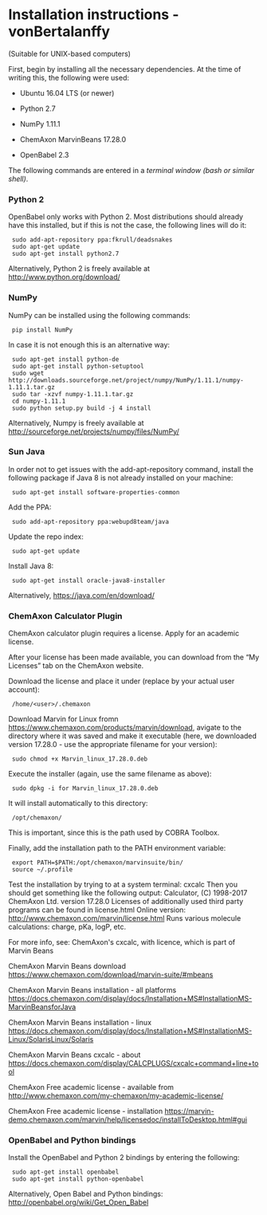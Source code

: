 # Installation instructions - vonBertalanffy
(Suitable for UNIX-based computers)

First, begin by installing all the necessary dependencies. At the time of writing this, the following were used:

 * Ubuntu 16.04 LTS (or newer)

 * Python 2.7

 * NumPy 1.11.1

 * ChemAxon MarvinBeans 17.28.0

 * OpenBabel 2.3

The following commands are entered in a *terminal window (bash or similar  shell)*.

### Python 2
OpenBabel only works with Python 2. Most distributions should already have
this installed, but if this is not the case, the following lines will do it:
```
 sudo add-apt-repository ppa:fkrull/deadsnakes
 sudo apt-get update
 sudo apt-get install python2.7
```
Alternatively, Python 2 is freely available at http://www.python.org/download/

### NumPy
NumPy can be installed using the following commands:
```
 pip install NumPy
```
In case it is not enough this is an alternative way:
```
 sudo apt-get install python-de
 sudo apt-get install python-setuptool
 sudo wget http://downloads.sourceforge.net/project/numpy/NumPy/1.11.1/numpy-1.11.1.tar.gz  
 sudo tar -xzvf numpy-1.11.1.tar.gz
 cd numpy-1.11.1  
 sudo python setup.py build -j 4 install
```
Alternatively, Numpy is freely available at
http://sourceforge.net/projects/numpy/files/NumPy/

### Sun Java
In order not to get issues with the add-apt-repository command, install the following package if Java 8 is not already installed on your machine:
```
 sudo apt-get install software-properties-common
```
Add the PPA:
```
 sudo add-apt-repository ppa:webupd8team/java
```
 Update the repo index:
```
 sudo apt-get update
```
 Install Java 8:
```
 sudo apt-get install oracle-java8-installer
```
Alternatively, https://java.com/en/download/

### ChemAxon Calculator Plugin
ChemAxon calculator plugin requires a license. Apply for an academic license.

After your license has been made available, you can download from the “My
Licenses” tab on the ChemAxon website.

Download the license and place it under (replace <user> by your actual user account):
```
 /home/<user>/.chemaxon
```
Download Marvin for Linux fromn https://www.chemaxon.com/products/marvin/download, avigate to the directory where it was
saved and make it executable (here, we downloaded version 17.28.0 - use the
appropriate filename for your version):  
```
 sudo chmod +x Marvin_linux_17.28.0.deb
```
Execute the installer (again, use the same filename as above):
```
 sudo dpkg -i for Marvin_linux_17.28.0.deb
```
It will install automatically to this directory:  
```
 /opt/chemaxon/
```
This is important, since this is the path used by COBRA Toolbox.

Finally, add the installation path to the PATH environment variable:
```
 export PATH=$PATH:/opt/chemaxon/marvinsuite/bin/
 source ~/.profile
```
Test the installation by trying to at a system terminal: cxcalc
Then you should get something like the following output:
Calculator, (C) 1998-2017 ChemAxon Ltd.
version 17.28.0
Licenses of additionally used third party programs can be found in license.html
Online version: http://www.chemaxon.com/marvin/license.html
Runs various molecule calculations: charge, pKa, logP, etc.

For more info, see:
ChemAxon's cxcalc, with licence, which is part of Marvin Beans

ChemAxon Marvin Beans download
https://www.chemaxon.com/download/marvin-suite/#mbeans

ChemAxon Marvin Beans installation - all platforms
https://docs.chemaxon.com/display/docs/Installation+MS#InstallationMS-MarvinBeansforJava

ChemAxon Marvin Beans installation - linux
https://docs.chemaxon.com/display/docs/Installation+MS#InstallationMS-Linux/SolarisLinux/Solaris

ChemAxon Marvin Beans cxcalc - about
https://docs.chemaxon.com/display/CALCPLUGS/cxcalc+command+line+tool

ChemAxon Free academic license - available from
http://www.chemaxon.com/my-chemaxon/my-academic-license/

ChemAxon Free academic license - installation
https://marvin-demo.chemaxon.com/marvin/help/licensedoc/installToDesktop.html#gui

 ### OpenBabel and Python bindings  
Install the OpenBabel and Python 2 bindings by entering the following:
```
 sudo apt-get install openbabel  
 sudo apt-get install python-openbabel
```
Alternatively, Open Babel and Python bindings: http://openbabel.org/wiki/Get_Open_Babel

